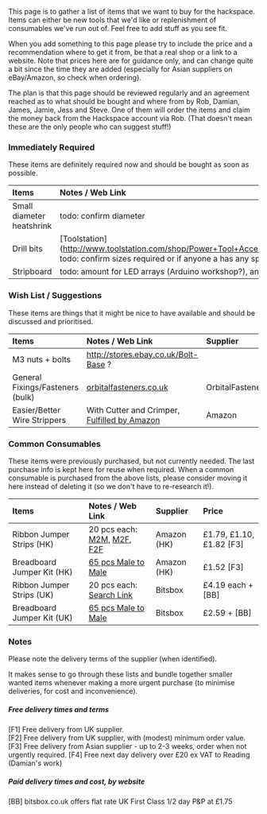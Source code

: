 This page is to gather a list of items that we want to buy for the hackspace.  Items can either be new tools that we'd like or replenishment of consumables we've run out of.  Feel free to add stuff as you see fit.

When you add something to this page please try to include the price and a recommendation where to get it from, be that a real shop or a link to a website. Note that prices here are for guidance only, and can change quite a bit since the time they are added (especially for Asian suppliers on eBay/Amazon, so check when ordering).

The plan is that this page should be reviewed regularly and an agreement reached as to what should be bought and where from by Rob, Damian, James, Jamie, Jess and Steve.  One of them will order the items and claim the money back from the Hackspace account via Rob. (That doesn't mean these are the only people who can suggest stuff!)

### Immediately Required
These items are definitely required now and should be bought as soon as possible.

Items | Notes / Web Link | Supplier | Price
:--- | :---------- | :------ | :--------
Small diameter heatshrink | todo: confirm diameter
Drill bits | [Toolstation] (http://www.toolstation.com/shop/Power+Tool+Accessories/d80/HSS+Drill+Bits/sd1250/HSS+Metric+Drill+Bit+Set+13+Piece/p82395) todo: confirm sizes required or if anyone a has any spare at home. | | £3.99
Stripboard | todo: amount for LED arrays (Arduino workshop?), and general use.

### Wish List / Suggestions
These items are things that it might be nice to have available and should be discussed and prioritised.

Items | Notes / Web Link | Supplier | Price
:--- | :---------- | :------ | :--------
M3 nuts + bolts | http://stores.ebay.co.uk/Bolt-Base ?
General Fixings/Fasteners (bulk) | [orbitalfasteners.co.uk](http://www.orbitalfasteners.co.uk/) | OrbitalFasteners | ? [F4]
Easier/Better Wire Strippers | With Cutter and Crimper, [Fulfilled by Amazon](http://www.amazon.co.uk/dp/B005431PB6/ref=wl_it_dp_o_pC_nS_ttl?_encoding=UTF8&colid=2P22K7MODZF0U&coliid=I29CX7UGV6HDUT) | Amazon | £5.02 [F1]


### Common Consumables

These items were previously purchased, but not currently needed. The last purchase info is kept here for reuse when required. When a common consumable is purchased from the above lists, please consider moving it here instead of deleting it (so we don't have to re-research it!).

Items | Notes / Web Link | Supplier | Price
:--- | :---------- | :------ | :--------
Ribbon Jumper Strips (HK) | 20 pcs each: [M2M], [M2F], [F2F] | Amazon (HK) | £1.79, £1.10, £1.82  [F3]
Breadboard Jumper Kit (HK) | [65 pcs Male to Male][M2MJ] | Amazon (HK) | £1.52 [F3]
Ribbon Jumper Strips (UK) | 20 pcs each: [Search Link][BBJ] | Bitsbox | £4.19 each + [BB]
Breadboard Jumper Kit (UK) | [65 pcs Male to Male][BBJK] | Bitsbox | £2.59 + [BB]

[M2M]: http://www.amazon.co.uk/dp/B00DRAI8CC/ref=wl_it_dp_o_pd_S_ttl?_encoding=UTF8&colid=3J5AUZ48K9N15&coliid=I166L9TRJJ2HTN
[M2F]: http://www.amazon.co.uk/dp/B00D7SDDLU/ref=wl_it_dp_o_pC_nS_ttl?_encoding=UTF8&colid=3J5AUZ48K9N15&coliid=I323VD2X8F1IZS
[F2F]: http://www.amazon.co.uk/gp/product/B00MQEKOVI/ref=oh_aui_detailpage_o04_s00?ie=UTF8&psc=1
[M2MJ]: http://www.amazon.co.uk/gp/product/B00LHL2FAE/ref=oh_aui_detailpage_o00_s00?ie=UTF8&psc=1
[BBJ]: http://www.bitsbox.co.uk/index.php?main_page=advanced_search_result&search_in_description=1&zenid=js1f5h5v7lv6kcn9eg8kaqo2s3&keyword=jumpers
[BBJK]: http://www.bitsbox.co.uk/index.php?main_page=product_info&cPath=225_233&products_id=1746

### Notes

Please note the delivery terms of the supplier (when identified).

It makes sense to go through these lists and bundle together smaller wanted items whenever making a more urgent purchase (to minimise deliveries, for cost and inconvenience).

##### Free delivery times and terms

[F1] Free delivery from UK supplier.  
[F2] Free delivery from UK supplier, with (modest) minimum order value.  
[F3] Free delivery from Asian supplier - up to 2-3 weeks, order when not urgently required.
[F4] Free next day delivery over £20 ex VAT to Reading (Damian's work)

##### Paid delivery times and cost, by website

[BB] bitsbox.co.uk offers flat rate UK First Class 1/2 day P&P at £1.75